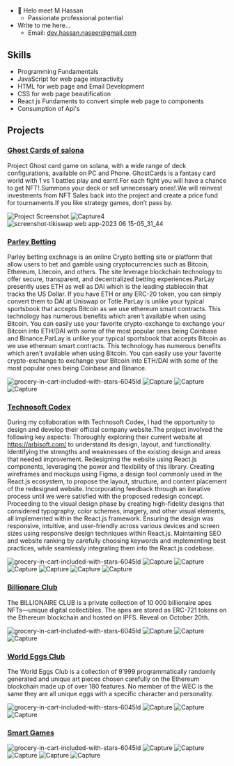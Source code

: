 #
- 👋 Helo meet M.Hassan
  - Passionate professional potential
- Write to me here...
  - Email: dev.hassan.naseer@gmail.com

## Skills

- Programming Fundamentals
- JavaScript for web page interactivity
- HTML for web page and Email Development
- CSS for web page beautification
- React js Fundaments to convert simple web page to components
- Consumption of Api's

## Projects
### [Ghost Cards of salona](https://github.com/muhammad-hassan-naseer/ghost-cards)

Project Ghost card game on solana, with a wide range of deck configurations, available on PC and Phone. GhostCards is a fantasy card world with 1 vs 1 battles play and earn!.For each fight you will have a chance to get NFT!.Summons your deck or sell unnecessary ones!.We will reinvest investments from NFT Sales back into the project and create a price fund for tournaments.If you like strategy games, don’t pass by.

![Project Screenshot](https://github.com/muhammad-hassan-naseer/ghost-cards/assets/136330886/a4367087-530b-4efc-a74d-8482be7fa72b)
![Capture4](https://github.com/muhammad-hassan-naseer/ghost-cards/assets/136330886/e1b93b17-aeca-4cea-bdb8-4b81204a0459)
![screenshot-tikiswap web app-2023 06 15-05_31_44](https://github.com/muhammad-hassan-naseer/ghost-cards/assets/136330886/e8833366-f034-4776-bf4f-ad4b8540978b)

### [Parley Betting](https://github.com/muhammad-hassan-naseer/parley)

Parley betting exchnage is an online Crypto betting site or platform that allow users to bet and gamble using cryptocurrencies such as Bitcoin, Ethereum, Litecoin, and others. The site leverage blockchain technology to offer secure, transparent, and decentralized betting experiences.ParLay presently uses ETH as well as DAI which is the leading stablecoin that tracks the US Dollar. If you have ETH or any ERC-20 token, you can simply convert them to DAI at Uniswap or Totle.ParLay is unlike your typical sportsbook that accepts Bitcoin as we use ethereum smart contracts. This technology has numerous benefits which aren't available when using Bitcoin. You can easily use your favorite crypto-exchange to exchange your Bitcoin into ETH/DAI with some of the most popular ones being Coinbase and Binance.ParLay is unlike your typical sportsbook that accepts Bitcoin as we use ethereum smart contracts. This technology has numerous benefits which aren't available when using Bitcoin. You can easily use your favorite crypto-exchange to exchange your Bitcoin into ETH/DAI with some of the most popular ones being Coinbase and Binance.


![grocery-in-cart-included-with-stars-6045ld](https://github.com/muhammad-hassan-naseer/parley/assets/136330886/fef71444-762d-41ce-a7ab-2adcb0ba691a)
![Capture](https://github.com/muhammad-hassan-naseer/parley/assets/136330886/9bb5ad5d-6d0c-4168-b129-c0eaf975f71d)
![Capture](https://github.com/muhammad-hassan-naseer/muhammad-hassan-naseer/blob/main/Screenshot%20(302).png)
![Capture](https://github.com/muhammad-hassan-naseer/muhammad-hassan-naseer/blob/main/Screenshot%20(303).png)

### [Technosoft Codex](https://github.com/muhammad-hassan-naseer/technosoftCodex)

During my collaboration with Technosoft Codex, I had the opportunity to design and develop their official company website.The project involved the following key aspects:
Thoroughly exploring their current website at https://arbisoft.com/ to understand its design, layout, and functionality.
Identifying the strengths and weaknesses of the existing design and areas that needed improvement.
Redesigning the website using React.js components, leveraging the power and flexibility of this library.
Creating wireframes and mockups using Figma, a design tool commonly used in the React.js ecosystem, to propose the layout, structure, and content placement of the redesigned website.
Incorporating feedback through an iterative process until we were satisfied with the proposed redesign concept.
Proceeding to the visual design phase by creating high-fidelity designs that considered typography, color schemes, imagery, and other visual elements, all implemented within the React.js framework.
Ensuring the design was responsive, intuitive, and user-friendly across various devices and screen sizes using responsive design techniques within React.js.
Maintaining SEO and website ranking by carefully choosing keywords and implementing best practices, while seamlessly integrating them into the React.js codebase.


![grocery-in-cart-included-with-stars-6045ld](https://github.com/muhammad-hassan-naseer/technosoftCodex/blob/main/Screenshot%20(304).png)
![Capture](https://github.com/muhammad-hassan-naseer/technosoftCodex/blob/main/Screenshot%20(308).png)
![Capture](https://github.com/muhammad-hassan-naseer/technosoftCodex/blob/main/Screenshot%20(312).png)
![Capture](https://github.com/muhammad-hassan-naseer/technosoftCodex/blob/main/Screenshot%20(313).png)
![Capture](https://github.com/muhammad-hassan-naseer/technosoftCodex/blob/main/Screenshot%20(316).png)
![Capture](https://github.com/muhammad-hassan-naseer/technosoftCodex/blob/main/Screenshot%20(317).png)
![Capture](https://github.com/muhammad-hassan-naseer/technosoftCodex/blob/main/Screenshot%20(318).png)

### [Billionare Club]()
The BILLIONAIRE CLUB is a private collection of 10 000 billionaire apes NFTs—unique digital collectibles. The apes are stored as ERC-721 tokens on the Ethereum blockchain and hosted on IPFS. Reveal on October 20th.

![grocery-in-cart-included-with-stars-6045ld](https://github.com/muhammad-hassan-naseer/muhammad-hassan-naseer/blob/main/Screenshot%20(323).png)
![Capture](https://github.com/muhammad-hassan-naseer/muhammad-hassan-naseer/blob/main/Screenshot%20(319).png)
![Capture](https://github.com/muhammad-hassan-naseer/muhammad-hassan-naseer/blob/main/Screenshot%20(320).png)
![Capture](https://github.com/muhammad-hassan-naseer/muhammad-hassan-naseer/blob/main/Screenshot%20(321).png)

### [World Eggs Club]()

The World Eggs Club is a collection of 9’999 programmatically randomly generated and unique art pieces chosen carefully on the Ethereum blockchain made up of over 180 features. No member of the WEC is the same they are all unique eggs with a specific character and personality.

![grocery-in-cart-included-with-stars-6045ld](https://github.com/muhammad-hassan-naseer/muhammad-hassan-naseer/blob/main/Screenshot%20(331).png)
![Capture](https://github.com/muhammad-hassan-naseer/muhammad-hassan-naseer/blob/main/Screenshot%20(325).png)
![Capture](https://github.com/muhammad-hassan-naseer/muhammad-hassan-naseer/blob/main/Screenshot%20(329).png)
![Capture](https://github.com/muhammad-hassan-naseer/muhammad-hassan-naseer/blob/main/Screenshot%20(332).png)

### [Smart Games]()


![grocery-in-cart-included-with-stars-6045ld](https://github.com/muhammad-hassan-naseer/muhammad-hassan-naseer/blob/main/Screenshot%20(333).png)
![Capture](https://github.com/muhammad-hassan-naseer/muhammad-hassan-naseer/blob/main/Screenshot%20(334).png)
![Capture](https://github.com/muhammad-hassan-naseer/muhammad-hassan-naseer/blob/main/Screenshot%20(335).png)
![Capture](https://github.com/muhammad-hassan-naseer/muhammad-hassan-naseer/blob/main/Screenshot%20(336).png)
![Capture](https://github.com/muhammad-hassan-naseer/muhammad-hassan-naseer/blob/main/Screenshot%20(337).png)
![Capture](https://github.com/muhammad-hassan-naseer/muhammad-hassan-naseer/blob/main/Screenshot%20(339).png)


